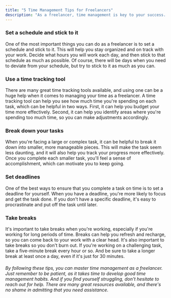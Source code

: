 ```yaml
---
title: "5 Time Management Tips for Freelancers"
description: "As a freelancer, time management is key to your success. You need to be able to juggle multiple clients and projects at once, all while meeting deadlines and keeping your quality of work high. It can be a challenge, but with these five tips, you can master time management as a freelancer."
---
```


### Set a schedule and stick to it

One of the most important things you can do as a freelancer is to set a schedule and stick to it. This will help you stay organized and on track with your work. Decide what hours you will work each day, and then stick to that schedule as much as possible. Of course, there will be days when you need to deviate from your schedule, but try to stick to it as much as you can.

### Use a time tracking tool

There are many great time tracking tools available, and using one can be a huge help when it comes to managing your time as a freelancer. A time tracking tool can help you see how much time you're spending on each task, which can be helpful in two ways. First, it can help you budget your time more effectively. Second, it can help you identify areas where you're spending too much time, so you can make adjustments accordingly.

### Break down your tasks

When you're facing a large or complex task, it can be helpful to break it down into smaller, more manageable pieces. This will make the task seem less daunting, and it will also help you track your progress more effectively. Once you complete each smaller task, you'll feel a sense of accomplishment, which can motivate you to keep going.

### Set deadlines

One of the best ways to ensure that you complete a task on time is to set a deadline for yourself. When you have a deadline, you're more likely to focus and get the task done. If you don't have a specific deadline, it's easy to procrastinate and put off the task until later.

### Take breaks

It's important to take breaks when you're working, especially if you're working for long periods of time. Breaks can help you refresh and recharge, so you can come back to your work with a clear head. It's also important to take breaks so you don't burn out. If you're working on a challenging task, take a five-minute break every hour or so. And be sure to take a longer break at least once a day, even if it's just for 30 minutes.

###### By following these tips, you can master time management as a freelancer. Just remember to be patient, as it takes time to develop good time management habits. And if you find yourself struggling, don't hesitate to reach out for help. There are many great resources available, and there's no shame in admitting that you need assistance.
